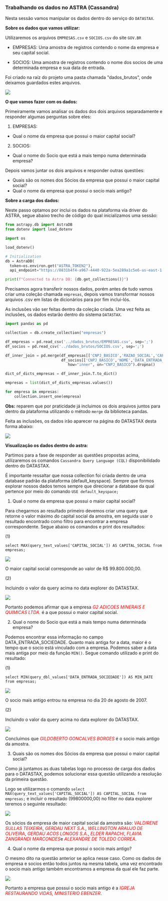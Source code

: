 ### Trabalhando os dados no ASTRA (Cassandra)

Nesta sessão vamos manipular os dados dentro do serviço do `DATASTAX`.

<b>Sobre os dados que vamos utilizar:</b>

Utilizaremos os arquivos `EMPRESAS.csv` e `SOCIOS.csv` do site `GOV.BR`

* EMPRESAS: Uma amostra de registros contendo o nome da empresa e seu capital social.

* SOCIOS: Uma amostra de registros contendo o nome dos socios de uma determinada empresa e sua data de entrada.

Foi criado na raíz do projeto uma pasta chamada "dados_brutos", onde deixamos guardados estes arquivos.

<img src='img/caminho.png'>

<b>O que vamos fazer com os dados:</b>

Primeiramente vamos analisar os dados dos dois arquivos separadamente e responder algumas perguntas sobre eles:

1. EMPRESAS:
- Qual o nome da empresa que possui o maior capital social? 

2. SOCIOS:
- Qual o nome do Socio que está a mais tempo numa determinada empresa?

Depois vamos juntar os dois arquivos e responder outras questões:

- Quais são os nomes dos Sócios da empresa que possui o maior capital social?
- Qual o nome da empresa que possui o socio mais antigo? 

<b>Sobre a carga dos dados:</b>

Neste passo optamos por inclui os dados na plataforma via driver do ASTRA, segue abaixo trecho de código do qual inicializamos uma sessão:

````python
from astrapy.db import AstraDB
from dotenv import load_dotenv

import os

load_dotenv()

# Initialization
db = AstraDB(
  token=os.environ.get("ASTRA_TOKEN2"),
  api_endpoint="https://8831b4f4-a967-4440-922a-5ea289a1c5e6-us-east-1.apps.astra.datastax.com")

print(f"Connected to Astra DB: {db.get_collections()}")
````

Precisamos agora transferir nossos dados, porém antes de tudo vamos criar uma coleção chamada `empresas`, depois vamos transformar nossos arquivos .csv em listas de dicionários para por fim inclui-lós.

As inclusões vão ser feitas dentro da coleção criada. Uma vez feita as inclusões, os dados estarão dentro do sistema `DATASTAX`.

````python
import pandas as pd

collection = db.create_collection("empresas")

df_empresas = pd.read_csv('../dados_brutos/EMPRESAS.csv', sep=';')
df_socios = pd.read_csv('../dados_brutos/SOCIOS.csv', sep=';')

df_inner_join = pd.merge(df_empresas[['CNPJ_BASICO','RAZAO_SOCIAL','CAPITAL_SOCIAL']], \
                         df_socios[['CNPJ_BASICO','NOME','DATA_ENTRADA_SOCIEDADE']], \
                            how="inner", on="CNPJ_BASICO").dropna()

dict_of_dicts_empresas = df_inner_join.T.to_dict()

empresas = list(dict_of_dicts_empresas.values())

for empresa in empresas:
    collection.insert_one(empresa)

````

<b>Obs:</b> reparem que por praticidade já incluimos os dois arquivos juntos para dentro da plataforma utilizando o método `merge` da biblioteca pandas.

Feita as inclusões, os dados irão aparecer na página do DATASTAX desta forma abaixo:

<img src='img/datastax1.png'>

<b>Visualização os dados dentro do astra:</b>

Partimos para a fase de responder as questões propostas acima, utilizaremos os comandos `Cassandra Query Language (CQL)` disponibilidado dentro do DATASTAX. 

É importante ressaltar que nossa collection foi criada dentro de uma database padrão da plataforma (default_keyspace). Sempre que formos explorar nossos dados temos sempre que direcionar a database da qual pertence por meio do comando `USE default_keyspace;`

1. Qual o nome da empresa que possui o maior capital social? 

Para chegarmos ao resultado primeiro devemos criar uma query que retorne o valor máximo do capital social da amostra, em seguida usar o resultado encontrado como filtro para encontrar a empresa correspondente. Segue abaixo os comandos e print dos resultados:

(1)

```
select MAX(query_text_values['CAPITAL_SOCIAL']) AS CAPITAL_SOCIAL from empresas;
```

<img src='img/resultado1.png'>

O maior capital social corresponde ao valor de R$ 99.800.000,00.

(2)

Incluindo o valor da query acima no data explorer do DATASTAX.

<img src='img/resultado2.png'>


Portanto podemos afirmar que a empresa <i style="color:red">G2 ADICOES MINERAIS E QUIMICAS LTDA.</i> é a que possui o maior capital social.

2. Qual o nome do Socio que está a mais tempo numa determinada empresa?

Podemos encontrar essa informação no campo DATA_ENTRADA_SOCIEDADE. Quanto mais antiga for a data, maior é o tempo que o socio está vinculado com a empresa. Podemos saber a data mais antiga por meio da função `MIN()`. Segue comando utilizado e print do resultado:

(1)

```
select MIN(query_dbl_values['DATA_ENTRADA_SOCIEDADE']) AS MIN_DATE from empresas;
```

<img src='img/resultado3.png'>

O socio mais antigo entrou na empresa no dia 20 de agosto de 2007.

(2)

Incluindo o valor da query acima no data explorer do DATASTAX.

<img src='img/resultado4.png'>

Concluímos que <i style="color:red">GILDOBERTO GONCALVES BORGES</i> é o socio mais antigo da amostra.

3. Quais são os nomes dos Sócios da empresa que possui o maior capital social?

Como já juntamos as duas tabelas logo no processo de carga dos dados para o DATASTAX, podemos solucionar essa questão utilizando a resolução da primeira questão. 

Logo se utilizarmos o comando `select MAX(query_text_values['CAPITAL_SOCIAL']) AS CAPITAL_SOCIAL from empresas;` e incluir o resultado (99800000,00) no filter no data explorer teremos o seguinte resultado:

<img src='img/resultado5.png'>

Os sócios da empresa de maior capital social da amostra são: <i style="color:red">VALDIRENE SULLAS TEIXEIRA</i>, <i style="color:red">GERDAU NEXT S.A.</i>, <i style="color:red">WELLINGTON ARAUJO DE OLIVEIRA</i>, <i style="color:red">
GERDAU ACOS LONGOS S.A.</i>, <i style="color:red">ELDER RAPACHI</i>, <i style="color:red">
FLAVIA ZANGRANDI MARCONDES</i>e <i style="color:red">ALEXANDRE DE TOLEDO CORREA</i>.

4. Qual o nome da empresa que possui o socio mais antigo? 

O mesmo dito na questão anterior se aplica nesse caso. Como os dados de empresa e socios então todos juntos na mesma tabela, uma vez encontrado o socio mais antigo também encontramos a empresa da qual ele faz parte.

<img src='img/resultado4.png'>

Portanto a empresa que possui o socio mais antigo é a <i style="color:red">IGREJA RESTAURANDO VIDAS, MINISTERIO EBENZER</i>.



